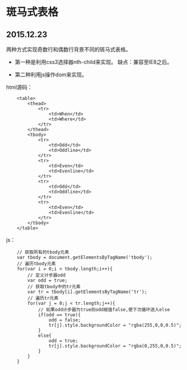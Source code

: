 # 斑马式表格
## 2015.12.23

两种方式实现奇数行和偶数行背景不同的斑马式表格。

- 第一种是利用css3选择器nth-child来实现。
  缺点：兼容至IE8之后。

- 第二种利用js操作dom来实现。

html源码：

		<table>
			<thead>
				<tr>
					<td>When</td>
					<td>Where</td>
				</tr>
			</thead>
			<tbody>
				<tr>
					<td>Odd</td>
					<td>Oddline</td>
				</tr>
				<tr>
					<td>Even</td>
					<td>Evenline</td>
				</tr>
				<tr>
					<td>Odd</td>
					<td>Oddline</td>
				</tr>
				<tr>
					<td>Even</td>
					<td>Evenline</td>
				</tr>
			</tbody>
		</table>

js：

		// 获取所有的tbody元素
		var tbody = document.getElementsByTagName('tbody');
		// 遍历tbody元素
		for(var i = 0;i < tbody.length;i++){
			// 定义计步器odd
			var odd = true;
			// 获取tbody中的tr元素
			var tr = tbody[i].getElementsByTagName('tr');
			// 遍历tr元素
			for(var j = 0;j < tr.length;j++){
				// 如果odd计步器为true则odd赋值false,使下次循环进入else
				if(odd == true){
					odd = false;
					tr[j].style.backgroundColor = "rgba(255,0,0,0.5)";
				}
				else{
					odd = true;
					tr[j].style.backgroundColor = "rgba(0,255,0,0.5)";
				}
			}
		}